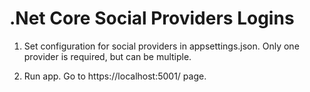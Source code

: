 # .Net Core Social Providers Logins

1. Set configuration for social providers in appsettings.json. Only one provider is required, but can be multiple.

2. Run app. Go to https://localhost:5001/ page.
